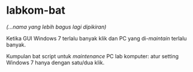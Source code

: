 # labkom-bat

_(...nama yang lebih bagus lagi dipikiran)_

Ketika GUI Windows 7 terlalu banyak klik dan PC yang di-_maintain_ terlalu banyak.

Kumpulan bat script untuk _maintenance_ PC lab komputer: atur setting Windows 7 hanya dengan satu/dua klik.
